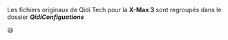 Les fichiers originaux de Qidi Tech pour la **X-Max 3** sont regroupés dans le dossier ***QidiConfiguations***

:smiley:
